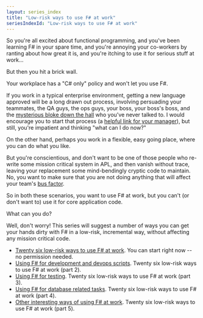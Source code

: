 ```yaml
---
layout: series_index
title: "Low-risk ways to use F# at work"
seriesIndexId: "Low-risk ways to use F# at work"
---
```


So you're all excited about functional programming, and you've been learning F# in your spare time,
and you're annoying your co-workers by ranting about how great it is, and you're itching to use it for serious stuff at work...

But then you hit a brick wall. 

Your workplace has a "C# only" policy and won't let you use F#. 

If you work in a typical enterprise environment, getting a new language approved will be a long drawn out process,
involving persuading your teammates, the QA guys, the ops guys, your boss, your boss's boss, and the [mysterious bloke down the hall](http://www.joelonsoftware.com/articles/fog0000000018.html) who you've never talked to.
I would encourage you to start that process (a [helpful link for your manager](http://fpbridge.co.uk/why-fsharp.html)), but still, you're impatient and thinking "what can I do now?"

On the other hand, perhaps you work in a flexible, easy going place, where you can do what you like.

But you're conscientious, and don't want to be one of those people who re-write some mission critical system in APL, and then vanish without trace, leaving
your replacement some mind-bendingly cryptic code to maintain.
No, you want to make sure that you are not doing anything that will affect your team's [bus factor](https://en.wikipedia.org/wiki/Bus_factor).

So in both these scenarios, you want to use F# at work, but you can't (or don't want to) use it for core application code.

What can you do? 

Well, don't worry! This series will suggest a number of ways you can get your hands dirty with F# in a low-risk, incremental way, without affecting any mission critical code.



* [Twenty six low-risk ways to use F# at work](../posts/low-risk-ways-to-use-fsharp-at-work.md). You can start right now -- no permission needed.
* [Using F# for development and devops scripts](../posts/low-risk-ways-to-use-fsharp-at-work-2.md). Twenty six low-risk ways to use F# at work (part 2).
* [Using F# for testing](../posts/low-risk-ways-to-use-fsharp-at-work-3.md). Twenty six low-risk ways to use F# at work (part 3).
* [Using F# for database related tasks](../posts/low-risk-ways-to-use-fsharp-at-work-4.md). Twenty six low-risk ways to use F# at work (part 4).
* [Other interesting ways of using F# at work](../posts/low-risk-ways-to-use-fsharp-at-work-5.md). Twenty six low-risk ways to use F# at work (part 5).
